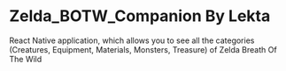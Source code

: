 # Zelda_BOTW_Companion By Lekta 

React Native application, which allows you to see all the categories (Creatures, Equipment, Materials, Monsters, Treasure) of Zelda Breath Of The Wild 

